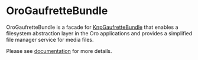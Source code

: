 # OroGaufretteBundle

OroGaufretteBundle is a facade for [KnpGaufretteBundle](https://github.com/KnpLabs/KnpGaufretteBundle) that enables a filesystem abstraction layer in the Oro applications and provides a simplified file manager service for media files.

Please see [documentation](https://doc.oroinc.com/backend/architecture/tech-stack/file-storage) for more details.
